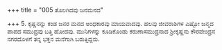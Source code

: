 +++
title = "005 ತೊಲಗಿದವು ಜನಮನದ"

+++
5. ಕೃಷ್ಣನನ್ನು ಕಂಡ ಜನರ ಮನದ ಅಂಧಕಾರವು ಮಾಯವಾದವು. ಹಲವು ಜೀವರಾಶಿಗಳ ಎಷ್ಟೋ ಜನ್ಮದ ಪಾಪದ ಸಮುದ್ರವು ಬತ್ತಿ ಹೋದವು. ಮುನಿಗಳನ್ನು ಕೂಡಿಕೊಂಡು ಕರುಣಾಸಮುದ್ರನಾದ ಶ್ರೀಕೃಷ್ಣನು ಕೌರವೇಂದ್ರನ ನಗರದೊಳಗೆ ತನ್ನ ಭಕ್ತನ ಮನೆಗಾಗಿ  ಬರುತ್ತಿದ್ದನು.